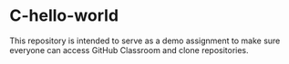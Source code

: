 # C-hello-world

This repository is intended to serve as a demo assignment to make sure everyone can access GitHub Classroom and clone repositories.
